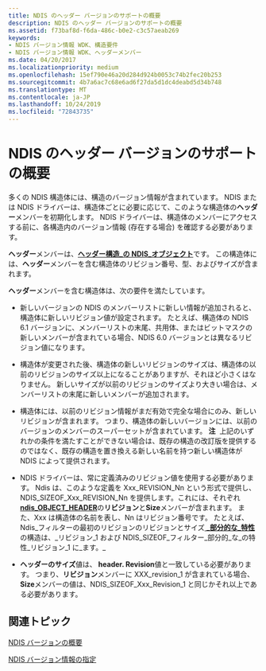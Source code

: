 ```yaml
---
title: NDIS のヘッダー バージョンのサポートの概要
description: NDIS のヘッダー バージョンのサポートの概要
ms.assetid: f73baf8d-f6da-486c-b0e2-c3c57aeab269
keywords:
- NDIS バージョン情報 WDK、構造要件
- NDIS バージョン情報 WDK、ヘッダーメンバー
ms.date: 04/20/2017
ms.localizationpriority: medium
ms.openlocfilehash: 15ef790e46a20d284d924b0053c74b2fec20b253
ms.sourcegitcommit: 4b7a6ac7c68e6ad6f27da5d1dc4deabd5d34b748
ms.translationtype: MT
ms.contentlocale: ja-JP
ms.lasthandoff: 10/24/2019
ms.locfileid: "72843735"
---
```

# <a name="overview-of-ndis-support-for-header-versions"></a>NDIS のヘッダー バージョンのサポートの概要





多くの NDIS 構造体には、構造のバージョン情報が含まれています。 NDIS または NDIS ドライバーは、構造体ごとに必要に応じて、このような構造体の**ヘッダー**メンバーを初期化します。 NDIS ドライバーは、構造体のメンバーにアクセスする前に、各構造内のバージョン情報 (存在する場合) を確認する必要があります。

**ヘッダー**メンバーは、[**ヘッダー構造\_の NDIS\_オブジェクト**](https://docs.microsoft.com/windows-hardware/drivers/ddi/ntddndis/ns-ntddndis-_ndis_object_header)です。 この構造体には、**ヘッダー**メンバーを含む構造体のリビジョン番号、型、およびサイズが含まれます。

**ヘッダー**メンバーを含む構造体は、次の要件を満たしています。

-   新しいバージョンの NDIS のメンバーリストに新しい情報が追加されると、構造体に新しいリビジョン値が設定されます。 たとえば、構造体の NDIS 6.1 バージョンに、メンバーリストの末尾、共用体、またはビットマスクの新しいメンバーが含まれている場合、NDIS 6.0 バージョンとは異なるリビジョン値になります。

-   構造体が変更された後、構造体の新しいリビジョンのサイズは、構造体の以前のリビジョンのサイズ以上になることがありますが、それほど小さくはなりません。 新しいサイズが以前のリビジョンのサイズより大きい場合は、メンバーリストの末尾に新しいメンバーが追加されます。

-   構造体には、以前のリビジョン情報がまだ有効で完全な場合にのみ、新しいリビジョンが含まれます。 つまり、構造体の新しいバージョンには、以前のバージョンのメンバーのスーパーセットが含まれています。
    **注**  上記のいずれかの条件を満たすことができない場合は、既存の構造の改訂版を提供するのではなく、既存の構造を置き換える新しい名前を持つ新しい構造体が NDIS によって提供されます。

     

-   NDIS ドライバーは、常に定義済みのリビジョン値を使用する必要があります。 Ndis は、このような定義を Xxx\_REVISION\_Nn という形式で提供し、NDIS\_SIZEOF\_Xxx\_REVISION\_Nn を提供します。これには、それぞれ[**ndis\_OBJECT\_HEADER**](https://docs.microsoft.com/windows-hardware/drivers/ddi/ntddndis/ns-ntddndis-_ndis_object_header)の**リビジョン**と**Size**メンバーが含まれます。 また、Xxx は構造体の名前を表し、Nn はリビジョン番号です。 たとえば、Ndis\_フィルターの最初のリビジョンのリビジョンとサイズ[ **\_部分的な\_特性**](https://docs.microsoft.com/windows-hardware/drivers/ddi/ndis/ns-ndis-_ndis_filter_partial_characteristics)の構造は、\_リビジョン\_1 および NDIS\_SIZEOF\_フィルター\_部分的\_な\_の特性\_リビジョン\_1 に\_ます。\_

-   **ヘッダーのサイズ**値は、 **header. Revision**値と一致している必要があります。 つまり、**リビジョン**メンバーに XXX\_revision\_1 が含まれている場合、 **Size**メンバーの値は、NDIS\_SIZEOF\_Xxx\_Revision\_1 と同じかそれ以上である必要があります。

## <a name="related-topics"></a>関連トピック


[NDIS バージョンの概要](overview-of-ndis-versions.md)

[NDIS バージョン情報の指定](specifying-ndis-version-information.md)

 

 






